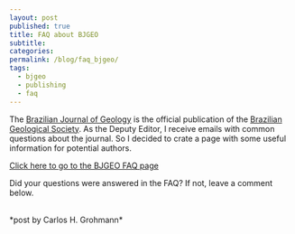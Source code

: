 ```yaml
---
layout: post
published: true
title: FAQ about BJGEO
subtitle: 
categories: 
permalink: /blog/faq_bjgeo/
tags:
  - bjgeo
  - publishing
  - faq
---
```


The [Brazilian Journal of Geology](http://www.scielo.br/bjgeo/) is the official publication of the [Brazilian Geological Society](http://www.sbgeo.org.br/). As the Deputy Editor, I receive emails with common questions about the journal. So I decided to crate a page with some useful information for potential authors.  

[Click here to go to the BJGEO FAQ page]({{site.baseurl}}/pages/bjgeo)  

Did your questions were answered in the FAQ? If not, leave a comment below. 

<br> 
*post by Carlos H. Grohmann*


&nbsp;
&nbsp;
